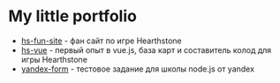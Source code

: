 # My little portfolio
 * [hs-fun-site](https://deadrime.github.io/hs-fun-site/) - фан сайт по игре Hearthstone
 * [hs-vue](https://deadrime.github.io/hs-vue/) - первый опыт в vue.js, база карт и составитель колод для игры Hearthstone
 * [yandex-form](https://deadrime.github.io/yandex-form) - тестовое задание для школы node.js от yandex
